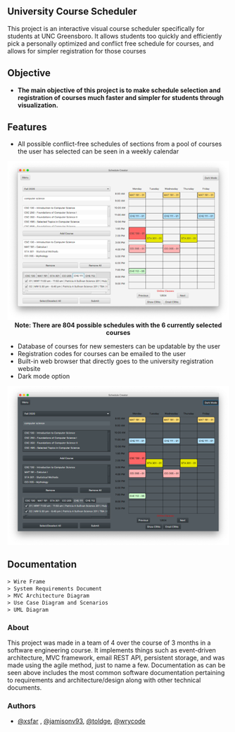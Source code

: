 ## University Course Scheduler

This project is an interactive visual course scheduler specifically for students at UNC Greensboro. It allows students too quickly and efficiently pick a personally optimized and conflict free schedule for courses, and allows for simpler registration for those courses


## Objective

- **The main objective of this project is to make schedule selection and registration of courses much faster and simpler for students through visualization.**

## Features

- All possible conflict-free schedules of sections from a pool of courses the user has selected can be seen in a weekly calendar

<p align="center">
  <img src="demo/ExampleScheduleRegular.png">
  <b>Note: There are 804 possible schedules with the  6 currently selected courses</b><br>
</p>

- Database of courses for new semesters can be updatable by the user
- Registration codes for courses can be emailed to the user
- Built-in web browser that directly goes to the university registration website
- Dark mode option

![Alt text](demo/ExampleScheduleDark.png)

## Documentation
    > Wire Frame
    > System Requirements Document
    > MVC Architecture Diagram
    > Use Case Diagram and Scenarios
    > UML Diagram

### About
This project was made in a team of 4 over the course of 3 months in a software engineering course. It implements things such as event-driven architecture, MVC framework, email REST API, persistent storage, and was made using the agile method, just to name a few. Documentation as can be seen above includes the most common software documentation pertaining to requirements and architecture/design along with other technical documents. 
### Authors
- [@xsfar](https://github.com/xsfar) , [@jamisonv93](https://github.com/jamisonv93), [@toldge](https://github.com/toldge), [@wrycode](https://github.com/wrycode)


